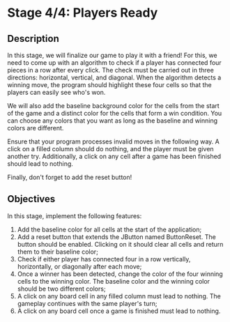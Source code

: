 # Stage 4/4: Players Ready
## Description
In this stage, we will finalize our game to play it with a friend! For this, we need to come up with an algorithm to check if a player has connected four pieces in a row after every click. The check must be carried out in three directions: horizontal, vertical, and diagonal. When the algorithm detects a winning move, the program should highlight these four cells so that the players can easily see who's won.

We will also add the baseline background color for the cells from the start of the game and a distinct color for the cells that form a win condition. You can choose any colors that you want as long as the baseline and winning colors are different.

Ensure that your program processes invalid moves in the following way. A click on a filled column should do nothing, and the player must be given another try. Additionally, a click on any cell after a game has been finished should lead to nothing.

Finally, don't forget to add the reset button!

## Objectives
In this stage, implement the following features:

1. Add the baseline color for all cells at the start of the application;
2. Add a reset button that extends the JButton named ButtonReset. The button should be enabled. Clicking on it should clear all cells and return them to their baseline color;
3. Check if either player has connected four in a row vertically, horizontally, or diagonally after each move;
4. Once a winner has been detected, change the color of the four winning cells to the winning color. The baseline color and the winning color should be two different colors;
5. A click on any board cell in any filled column must lead to nothing. The gameplay continues with the same player's turn;
6. A click on any board cell once a game is finished must lead to nothing.
